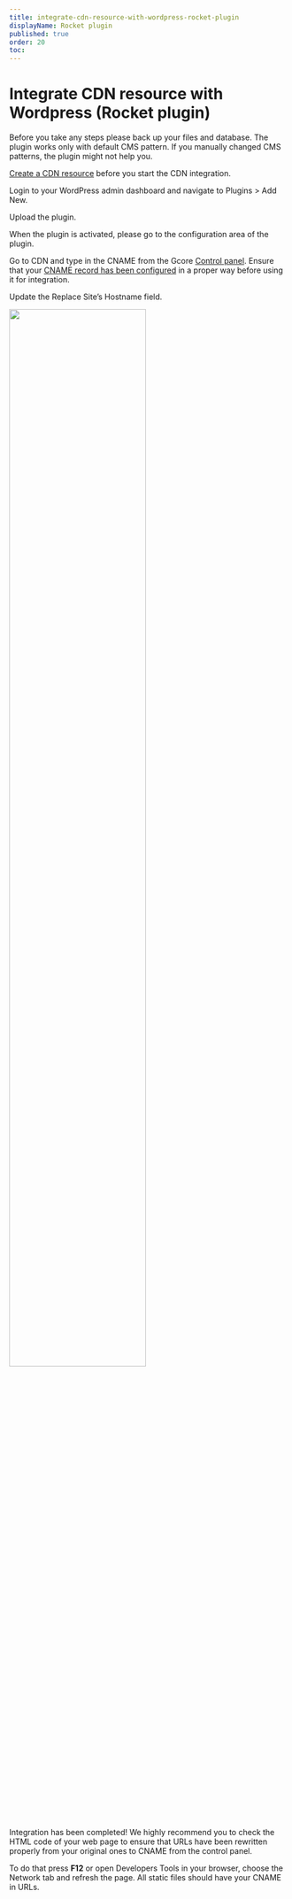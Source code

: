 ```yaml
---
title: integrate-cdn-resource-with-wordpress-rocket-plugin
displayName: Rocket plugin
published: true
order: 20
toc:
---
```

# Integrate CDN resource with Wordpress (Rocket plugin)

Before you take any steps please back up your files and database. The plugin works only with default CMS pattern. If you manually changed CMS patterns, the plugin might not help you.

<a href="https://gcore.com/docs/cdn/getting-started/create-a-cdn-resource/create-a-cdn-resource-for-only-static-files" target="_blank">Create a CDN resource</a> before you start the CDN integration.

Login to your WordPress admin dashboard and navigate to Plugins > Add New.

Upload the plugin.

When the plugin is activated, please go to the configuration area of the plugin.

Go to CDN and type in the CNAME from the Gcore <a href="https://accounts.gcore.com/reports/dashboard" target="_blank">Control panel</a>. Ensure that your <a href="https://gcore.com/docs/cdn/cdn-resource-options/general/create-and-set-a-custom-domain-for-the-content-delivery-via-cdn" target="_blank">CNAME record has been configured</a> in a proper way before using it for integration.

Update the Replace Site’s Hostname field. 

<img src="https://support.gcore.com/hc/ru/article_attachments/115000109125/WPRocket.png" alt="" width="70%"> 


Integration has been completed! We highly recommend you to check the HTML code of your web page to ensure that URLs have been rewritten properly from your original ones to CNAME from the control panel.

To do that press **F12** or open Developers Tools in your browser, choose the Network tab and refresh the page. All static files should have your CNAME in URLs.